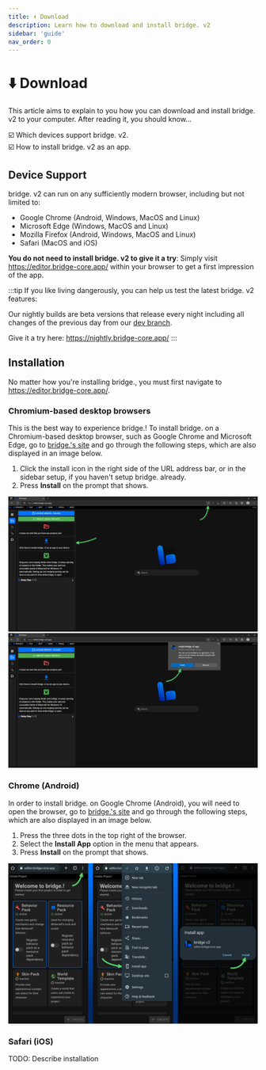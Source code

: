 ```yaml
---
title: ⬇️ Download
description: Learn how to download and install bridge. v2
sidebar: 'guide'
nav_order: 0
---
```


# ⬇️ Download

This article aims to explain to you how you can download and install bridge. v2 to your computer.
After reading it, you should know...

:ballot_box_with_check: Which devices support bridge. v2.<br/>
:ballot_box_with_check: How to install bridge. v2 as an app.<br/>

## Device Support

bridge. v2 can run on any sufficiently modern browser, including but not limited to:

-   Google Chrome (Android, Windows, MacOS and Linux)
-   Microsoft Edge (Windows, MacOS and Linux)
-   Mozilla Firefox (Android, Windows, MacOS and Linux)
-   Safari (MacOS and iOS)

**You do not need to install bridge. v2 to give it a try**: Simply visit https://editor.bridge-core.app/ within your browser to get a first impression of the app.

:::tip
If you like living dangerously, you can help us test the latest bridge. v2 features:

Our nightly builds are beta versions that release every night including all changes of the previous day from our [dev branch](https://github.com/bridge-core/editor/tree/dev).

Give it a try here: https://nightly.bridge-core.app/
:::

## Installation

No matter how you're installing bridge., you must first navigate to https://editor.bridge-core.app/.

### Chromium-based desktop browsers

This is the best way to experience bridge.! To install bridge. on a Chromium-based desktop browser, such as Google Chrome and Microsoft Edge, go to [bridge.'s site](https://editor.bridge-core.app/) and go through the following steps, which are also displayed in an image below.

1. Click the install icon in the right side of the URL address bar, or in the sidebar setup, if you haven't setup bridge. already.
2. Press **Install** on the prompt that shows.

![screenshot showing first step of installation](./desktop-installation-1.png)
![screenshot showing second step of installation](./desktop-installation-2.png)

### Chrome (Android)

In order to install bridge. on Google Chrome (Android), you will need to open the browser, go to [bridge.'s site](https://editor.bridge-core.app/) and go through the following steps, which are also displayed in an image below.

1. Press the three dots in the top right of the browser.
2. Select the **Install App** option in the menu that appears.
3. Press **Install** on the prompt that shows.

![screenshots showing step by step installation](./android-installation.png)

### Safari (iOS)

TODO: Describe installation
